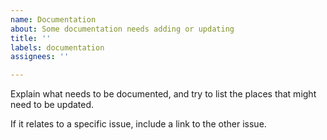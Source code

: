 ```yaml
---
name: Documentation
about: Some documentation needs adding or updating
title: ''
labels: documentation
assignees: ''

---
```


Explain what needs to be documented, and try to list the places that might need to be updated.

If it relates to a specific issue, include a link to the other issue.
